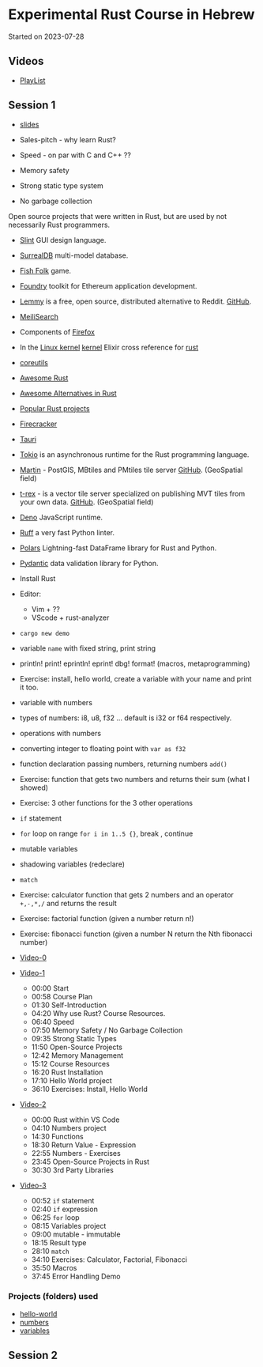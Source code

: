 # Experimental Rust Course in Hebrew

Started on 2023-07-28

## Videos

* [PlayList](https://www.youtube.com/playlist?list=PLm2NBp4tb5F0GfrV8DSxwDn2I88D3gcc7)

## Session 1

* [slides](https://code-maven.com/slides/rust/)

* Sales-pitch - why learn Rust?

* Speed - on par with C and C++ ??
* Memory safety

* Strong static type system
* No garbage collection


Open source projects that were written in Rust, but are used by not necessarily Rust programmers.

* [Slint](https://slint.dev/) GUI design language.
* [SurrealDB](https://surrealdb.com/) multi-model database.
* [Fish Folk](https://fishfolk.org/) game.
* [Foundry](https://github.com/foundry-rs/foundry) toolkit for Ethereum application development.
* [Lemmy](https://lemmy.world/) is a free, open source, distributed alternative to Reddit. [GitHub](https://github.com/LemmyNet/lemmy).

* [MeiliSearch](https://www.meilisearch.com/)
* Components of [Firefox](https://www.mozilla.org/en-US/firefox/)
* In the [Linux kernel](https://docs.kernel.org/rust/index.html)  [kernel](https://git.kernel.org/) Elixir cross reference for [rust](https://elixir.bootlin.com/linux/v6.4.7/source/rust)
* [coreutils](https://github.com/uutils/coreutils/)

* [Awesome Rust](https://github.com/rust-unofficial/awesome-rust)
* [Awesome Alternatives in Rust](https://github.com/TaKO8Ki/awesome-alternatives-in-rust)
* [Popular Rust projects](https://github.com/search?q=stars%3A%3E13000+language%3ARust&type=Repositories&ref=advsearch&l=&s=stars&o=desc)

* [Firecracker](https://firecracker-microvm.github.io/)
* [Tauri](https://tauri.app/)
* [Tokio](https://tokio.rs/) is an asynchronous runtime for the Rust programming language.
* [Martin](https://martin.maplibre.org/) - PostGIS, MBtiles and PMtiles tile server [GitHub](https://github.com/maplibre/martin). (GeoSpatial field)
* [t-rex](https://t-rex.tileserver.ch/) - is a vector tile server specialized on publishing MVT tiles from your own data. [GitHub](https://github.com/t-rex-tileserver/t-rex/). (GeoSpatial field)

* [Deno](https://deno.land/) JavaScript runtime.

* [Ruff](https://beta.ruff.rs/docs/) a very fast Python linter.
* [Polars](https://www.pola.rs/) Lightning-fast DataFrame library for Rust and Python.
* [Pydantic](https://docs.pydantic.dev/latest/) data validation library for Python.

* Install Rust

* Editor:
    * Vim + ??
    * VScode + rust-analyzer

* `cargo new demo`

* variable `name` with fixed string, print string

* println! print!   eprintln!   eprint!  dbg!  format!  (macros, metaprogramming)

* Exercise: install, hello world, create a variable with your name and print it too.


* variable with numbers
* types of numbers: i8, u8, f32 ... default is i32 or f64 respectively.
* operations with numbers
* converting integer to floating point with  `var as f32`

* function declaration passing numbers, returning numbers `add()`

* Exercise: function that gets two numbers and returns their sum (what I showed)
* Exercise: 3 other functions for the 3 other operations

* `if` statement

* `for` loop on range `for i in 1..5 {}`, break , continue

* mutable variables

* shadowing variables (redeclare)

* `match`

* Exercise: calculator function that gets 2 numbers and an operator `+,-,*,/` and returns the result
* Exercise: factorial function (given a number return n!)
* Exercise: fibonacci function (given a number N return the Nth fibonacci number)

* [Video-0](https://youtu.be/ElF1wO7ZO-I)
* [Video-1](https://youtu.be/zc2Ey0miHG4)
    * 00:00 Start
    * 00:58 Course Plan
    * 01:30 Self-Introduction
    * 04:20 Why use Rust? Course Resources.
    * 06:40 Speed
    * 07:50 Memory Safety / No Garbage Collection
    * 09:35 Strong Static Types
    * 11:50 Open-Source Projects
    * 12:42 Memory Management
    * 15:12 Course Resources
    * 16:20 Rust Installation
    * 17:10 Hello World project
    * 36:10 Exercises: Install, Hello World

* [Video-2](https://youtu.be/Kml0GypwX2Q)
    * 00:00 Rust within VS Code
    * 04:10 Numbers project
    * 14:30 Functions
    * 18:30 Return Value - Expression
    * 22:55 Numbers - Exercises
    * 23:45 Open-Source Projects in Rust
    * 30:30 3rd Party Libraries

* [Video-3](https://youtu.be/JGwTaWw0oRw)
    * 00:52 `if` statement
    * 02:40 `if` expression
    * 06:25 `for` loop
    * 08:15 Variables project
    * 09:00 mutable - immutable
    * 18:15 Result type
    * 28:10 `match`
    * 34:10 Exercises: Calculator, Factorial, Fibonacci
    * 35:50 Macros
    * 37:45 Error Handling Demo


### Projects (folders) used

* [hello-world](hello-world)
* [numbers](numbers)
* [variables](variables)


## Session 2



